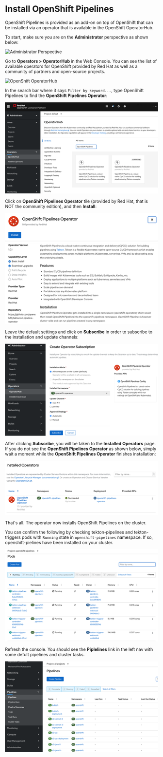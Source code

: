 # Install OpenShift Pipelines

OpenShift Pipelines is provided as an add-on on top of OpenShift that can be installed via an operator that is available in the OpenShift OperatorHub.

To start, make sure you are on the **Administrator** perspective as shown below:

![Administrator Perspective](docs/images/administrator.png)

Go to **Operators > OperatorHub** in the Web Console. You can see the list of available operators for OpenShift provided by Red Hat as well as a community of partners and open-source projects.

![OpenShift OperatorHub](docs/images/operatorhub.png)

In the search bar where it says `Filter by keyword...`, type OpenShift Pipelines to find the **OpenShift Pipelines Operator**:

![OpenShift OperatorHub](docs/images/pipelines-operator-1.png)

Click on **OpenShift Pipelines Operator** tile (provided by Red Hat, that is NOT the community edition), and then **Install**:

![OpenShift Pipelines Operator 1](docs/images/operator-install-11.png)

Leave the default settings and click on **Subscribe** in order to subscribe to the installation and update channels:

![OpenShift Pipelines Operator 2](docs/images/operator-install-22.png)

After clicking **Subscribe**, you will be taken to the **Installed Operators** page. If you do not see the **OpenShift Pipelines Operator** as shown below, simply wait a moment while the **OpenShift Pipelines Operator** finishes installation:

![OpenShift Pipelines Operator 3](docs/images/operator-install-33.png)

That's all. The operator now installs OpenShift Pipelines on the cluster.

You can confirm the following by checking tekton-pipelines and tekton-triggers pods with `Running` state in `openshift-pipelines` namespace. If so, openshift-pielines have been installed on your cluster.

![OpenShift Pipelines Operator 4](docs/images/operator-install-44.png)


Refresh the console. You should see the **Piplelines** link in the left nav with some defult pipelines and cluster tasks.

![OpenShift Pipelines Operator 5](docs/images/operator-install-55.png)
